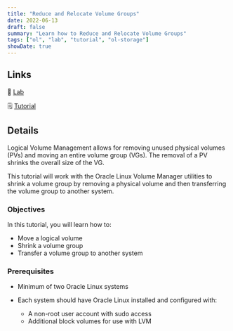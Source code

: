 ```yaml
---
title: "Reduce and Relocate Volume Groups"
date: 2022-06-13
draft: false
summary: "Learn how to Reduce and Relocate Volume Groups"
tags: ["ol", "lab", "tutorial", "ol-storage"]
showDate: true
---
```


## Links

:crescent_moon: [Lab](https://luna.oracle.com/lab/ee495d1a-4e00-4d77-9719-2f27591d1ecd)

:spiral_notepad: [Tutorial](https://docs.oracle.com/en/learn/ol-move-lvm)

## Details

Logical Volume Management allows for removing unused physical volumes (PVs) and moving an entire volume group (VGs). The removal of a PV shrinks the overall size of the VG.

This tutorial will work with the Oracle Linux Volume Manager utilities to shrink a volume group by removing a physical volume and then transferring the volume group to another system.

### Objectives

In this tutorial, you will learn how to:

   - Move a logical volume
   - Shrink a volume group
   - Transfer a volume group to another system

### Prerequisites

- Minimum of two Oracle Linux systems

- Each system should have Oracle Linux installed and configured with:
   - A non-root user account with sudo access
   - Additional block volumes for use with LVM

